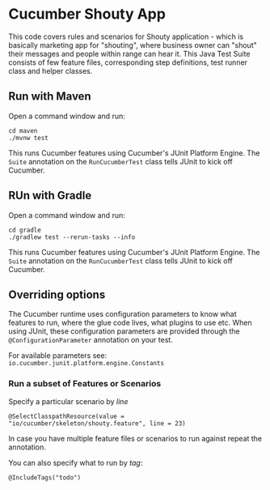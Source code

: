 # Cucumber Shouty App

This code covers rules and scenarios for Shouty application - which is basically marketing app for "shouting", where business owner can "shout" their messages and people within range can hear it. 
This Java Test Suite consists of few feature files, corresponding step definitions, test runner class and helper classes.
## Run with Maven

Open a command window and run:

    cd maven
    ./mvnw test

This runs Cucumber features using Cucumber's JUnit Platform Engine. The `Suite`
annotation on the `RunCucumberTest` class tells JUnit to kick off Cucumber.

## RUn with Gradle

Open a command window and run:

    cd gradle
    ./gradlew test --rerun-tasks --info

This runs Cucumber features using Cucumber's JUnit Platform Engine. The `Suite`
annotation on the `RunCucumberTest` class tells JUnit to kick off Cucumber.

## Overriding options

The Cucumber runtime uses configuration parameters to know what features to run,
where the glue code lives, what plugins to use etc. When using JUnit, these
configuration parameters are provided through the `@ConfigurationParameter`
annotation on your test.

For available parameters see: `io.cucumber.junit.platform.engine.Constants`

### Run a subset of Features or Scenarios

Specify a particular scenario by *line*

    @SelectClasspathResource(value = "io/cucumber/skeleton/shouty.feature", line = 23)

In case you have multiple feature files or scenarios to run against repeat the
annotation.

You can also specify what to run by *tag*:

    @IncludeTags("todo")
